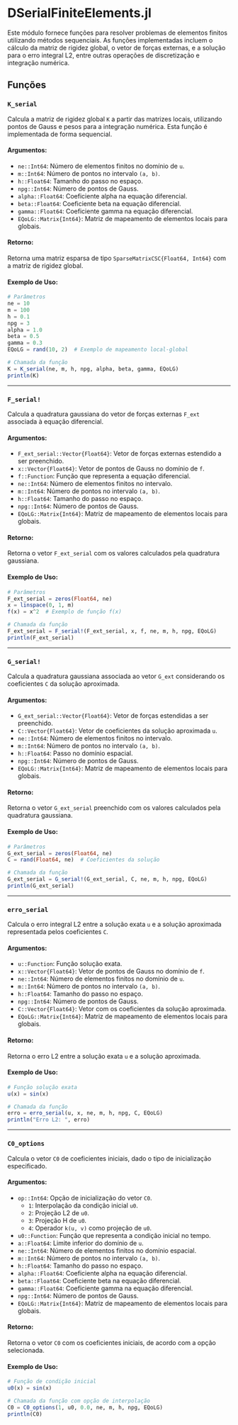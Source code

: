 # DSerialFiniteElements.jl

Este módulo fornece funções para resolver problemas de elementos finitos utilizando métodos sequenciais. As funções implementadas incluem o cálculo da matriz de rigidez global, o vetor de forças externas, e a solução para o erro integral L2, entre outras operações de discretização e integração numérica.

## Funções

### `K_serial`

Calcula a matriz de rigidez global `K` a partir das matrizes locais, utilizando pontos de Gauss e pesos para a integração numérica. Esta função é implementada de forma sequencial.

#### Argumentos:

- `ne::Int64`: Número de elementos finitos no domínio de `u`.
- `m::Int64`: Número de pontos no intervalo `(a, b)`.
- `h::Float64`: Tamanho do passo no espaço.
- `npg::Int64`: Número de pontos de Gauss.
- `alpha::Float64`: Coeficiente alpha na equação diferencial.
- `beta::Float64`: Coeficiente beta na equação diferencial.
- `gamma::Float64`: Coeficiente gamma na equação diferencial.
- `EQoLG::Matrix{Int64}`: Matriz de mapeamento de elementos locais para globais.

#### Retorno:

Retorna uma matriz esparsa de tipo `SparseMatrixCSC{Float64, Int64}` com a matriz de rigidez global.

#### Exemplo de Uso:

```julia
# Parâmetros
ne = 10
m = 100
h = 0.1
npg = 3
alpha = 1.0
beta = 0.5
gamma = 0.3
EQoLG = rand(10, 2)  # Exemplo de mapeamento local-global

# Chamada da função
K = K_serial(ne, m, h, npg, alpha, beta, gamma, EQoLG)
println(K)
```

---

### `F_serial!`

Calcula a quadratura gaussiana do vetor de forças externas `F_ext` associada à equação diferencial.

#### Argumentos:

- `F_ext_serial::Vector{Float64}`: Vetor de forças externas estendido a ser preenchido.
- `x::Vector{Float64}`: Vetor de pontos de Gauss no domínio de `f`.
- `f::Function`: Função que representa a equação diferencial.
- `ne::Int64`: Número de elementos finitos no intervalo.
- `m::Int64`: Número de pontos no intervalo `(a, b)`.
- `h::Float64`: Tamanho do passo no espaço.
- `npg::Int64`: Número de pontos de Gauss.
- `EQoLG::Matrix{Int64}`: Matriz de mapeamento de elementos locais para globais.

#### Retorno:

Retorna o vetor `F_ext_serial` com os valores calculados pela quadratura gaussiana.

#### Exemplo de Uso:

```julia
# Parâmetros
F_ext_serial = zeros(Float64, ne)
x = linspace(0, 1, m)
f(x) = x^2  # Exemplo de função f(x)

# Chamada da função
F_ext_serial = F_serial!(F_ext_serial, x, f, ne, m, h, npg, EQoLG)
println(F_ext_serial)
```

---

### `G_serial!`

Calcula a quadratura gaussiana associada ao vetor `G_ext` considerando os coeficientes `C` da solução aproximada.

#### Argumentos:

- `G_ext_serial::Vector{Float64}`: Vetor de forças estendidas a ser preenchido.
- `C::Vector{Float64}`: Vetor de coeficientes da solução aproximada `u`.
- `ne::Int64`: Número de elementos finitos no intervalo.
- `m::Int64`: Número de pontos no intervalo `(a, b)`.
- `h::Float64`: Passo no domínio espacial.
- `npg::Int64`: Número de pontos de Gauss.
- `EQoLG::Matrix{Int64}`: Matriz de mapeamento de elementos locais para globais.

#### Retorno:

Retorna o vetor `G_ext_serial` preenchido com os valores calculados pela quadratura gaussiana.

#### Exemplo de Uso:

```julia
# Parâmetros
G_ext_serial = zeros(Float64, ne)
C = rand(Float64, ne)  # Coeficientes da solução

# Chamada da função
G_ext_serial = G_serial!(G_ext_serial, C, ne, m, h, npg, EQoLG)
println(G_ext_serial)
```

---

### `erro_serial`

Calcula o erro integral L2 entre a solução exata `u` e a solução aproximada representada pelos coeficientes `C`.

#### Argumentos:

- `u::Function`: Função solução exata.
- `x::Vector{Float64}`: Vetor de pontos de Gauss no domínio de `f`.
- `ne::Int64`: Número de elementos finitos no domínio de `u`.
- `m::Int64`: Número de pontos no intervalo `(a, b)`.
- `h::Float64`: Tamanho do passo no espaço.
- `npg::Int64`: Número de pontos de Gauss.
- `C::Vector{Float64}`: Vetor com os coeficientes da solução aproximada.
- `EQoLG::Matrix{Int64}`: Matriz de mapeamento de elementos locais para globais.

#### Retorno:

Retorna o erro L2 entre a solução exata `u` e a solução aproximada.

#### Exemplo de Uso:

```julia
# Função solução exata
u(x) = sin(x)

# Chamada da função
erro = erro_serial(u, x, ne, m, h, npg, C, EQoLG)
println("Erro L2: ", erro)
```

---

### `C0_options`

Calcula o vetor `C0` de coeficientes iniciais, dado o tipo de inicialização especificado.

#### Argumentos:

- `op::Int64`: Opção de inicialização do vetor `C0`.
  - `1`: Interpolação da condição inicial `u0`.
  - `2`: Projeção L2 de `u0`.
  - `3`: Projeção H de `u0`.
  - `4`: Operador `k(u, v)` como projeção de `u0`.
- `u0::Function`: Função que representa a condição inicial no tempo.
- `a::Float64`: Limite inferior do domínio de `u`.
- `ne::Int64`: Número de elementos finitos no domínio espacial.
- `m::Int64`: Número de pontos no intervalo `(a, b)`.
- `h::Float64`: Tamanho do passo no espaço.
- `alpha::Float64`: Coeficiente alpha na equação diferencial.
- `beta::Float64`: Coeficiente beta na equação diferencial.
- `gamma::Float64`: Coeficiente gamma na equação diferencial.
- `npg::Int64`: Número de pontos de Gauss.
- `EQoLG::Matrix{Int64}`: Matriz de mapeamento de elementos locais para globais.

#### Retorno:

Retorna o vetor `C0` com os coeficientes iniciais, de acordo com a opção selecionada.

#### Exemplo de Uso:

```julia
# Função de condição inicial
u0(x) = sin(x)

# Chamada da função com opção de interpolação
C0 = C0_options(1, u0, 0.0, ne, m, h, npg, EQoLG)
println(C0)
```
